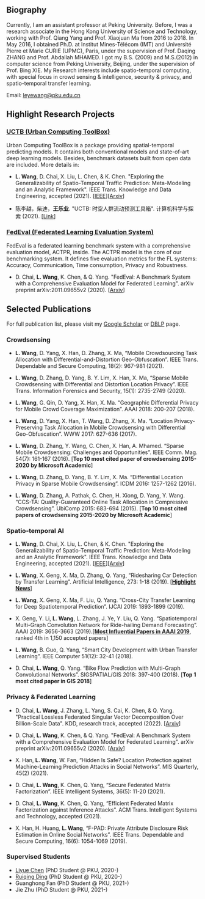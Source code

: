 ## Biography

Currently, I am an assistant professor at Peking University. Before, I was a research associate in the Hong Kong University of Science and Technology, working with Prof. Qiang Yang and Prof. Xiaojuan Ma from 2016 to 2018. In May 2016, I obtained Ph.D. at Institut Mines-Télécom (IMT) and Université Pierre et Marie CURIE (UPMC), Paris, under the supervision of Prof. Daqing ZHANG and Prof. Abdallah MHAMED. I got my B.S. (2009) and M.S.(2012) in computer science from Peking University, Beijing, under the supervision of Prof. Bing XIE. My Research interests include spatio-temporal computing, with special focus in crowd sensing & intelligence, security & privacy, and spatio-temporal transfer learning.

Email: leyewang@pku.edu.cn

## Highlight Research Projects

### [UCTB (Urban Computing ToolBox)](https://github.com/uctb/UCTB)

Urban Computing ToolBox is a package providing spatial-temporal predicting models. It contains both conventional models and state-of-art deep learning models. Besides, benchmark datasets built from open data are included. More details in:

- **L. Wang**, D. Chai, X. Liu, L. Chen, & K. Chen. "Exploring the Generalizability of Spatio-Temporal Traffic Prediction: Meta-Modeling and an Analytic Framework". IEEE Trans. Knowledge and Data Engineering, accepted (2021). [[IEEE](https://ieeexplore.ieee.org/document/9627543)][[Arxiv](https://arxiv.org/pdf/2009.09379.pdf)] 

- 陈李越，柴迪，**王乐业**. "UCTB: 时空人群流动预测工具箱". 计算机科学与探索 (2021). [[Link](http://fcst.ceaj.org/CN/abstract/abstract2577.shtml)]

### [FedEval (Federated Learning Evaluation System)](https://github.com/Di-Chai/FedEval)

FedEval is a federated learning benchmark system with a comprehensive evaluation model, ACTPR, inside. The ACTPR model is the core of our benchmarking system. It defines five evaluation metrics for the FL systems: Accuracy, Communication, Time consumption, Privacy and Robustness.

- D. Chai, **L. Wang**, K. Chen, & Q. Yang. "FedEval: A Benchmark System with a Comprehensive Evaluation Model for Federated Learning". arXiv preprint arXiv:2011.09655v2 (2020). [[Arxiv](https://arxiv.org/pdf/2011.09655.pdf)]

## Selected Publications

For full publication list, please visit my [Google Scholar](https://scholar.google.com/citations?user=o2I4sL8AAAAJ&hl=en) or [DBLP](https://dblp.uni-trier.de/pid/07/8764.html) page.

### Crowdsensing

- **L. Wang**, D. Yang, X. Han, D. Zhang, X. Ma, “Mobile Crowdsourcing Task Allocation with Differential-and-Distortion Geo-Obfuscation”. IEEE Trans. Dependable and Secure Computing, 18(2): 967-981 (2021).

- **L. Wang**, D. Zhang, D. Yang, B. Y. Lim, X. Han, X. Ma, “Sparse Mobile Crowdsensing with Differential and Distortion Location Privacy”. IEEE Trans. Information Forensics and Security, 15(1): 2735-2749 (2020).

- **L. Wang**, G. Qin, D. Yang, X. Han, X. Ma. “Geographic Differential Privacy for Mobile Crowd Coverage Maximization”. AAAI 2018: 200-207 (2018).

- **L. Wang**, D. Yang, X. Han, T. Wang, D. Zhang, X. Ma. “Location Privacy-Preserving Task Allocation in Mobile Crowdsensing with Differential Geo-Obfuscation”. WWW 2017: 627-636 (2017).

- **L. Wang**, D. Zhang, Y. Wang, C. Chen, X. Han, A. Mhamed. “Sparse Mobile Crowdsensing: Challenges and Opportunities”. IEEE Comm. Mag. 54(7): 161-167 (2016). [**Top 10 most cited paper of crowdsensing 2015-2020 by Microsoft Academic**]

- **L. Wang**, D. Zhang, D. Yang, B. Y. Lim, X. Ma. “Differential Location Privacy in Sparse Mobile Crowdsensing”. ICDM 2016: 1257-1262 (2016).

- **L. Wang**, D. Zhang, A. Pathak, C. Chen, H. Xiong, D. Yang, Y. Wang. “CCS-TA: Quality-Guaranteed Online Task Allocation in Compressive Crowdsensing”. UbiComp 2015: 683-694 (2015). [**Top 10 most cited papers of crowdsensing 2015-2020 by Microsoft Academic**]

### Spatio-temporal AI

- **L. Wang**, D. Chai, X. Liu, L. Chen, & K. Chen. "Exploring the Generalizability of Spatio-Temporal Traffic Prediction: Meta-Modeling and an Analytic Framework". IEEE Trans. Knowledge and Data Engineering, accepted (2021). [[IEEE](https://ieeexplore.ieee.org/document/9627543)][[Arxiv](https://arxiv.org/pdf/2009.09379.pdf)] 

- **L. Wang**, X. Geng, X. Ma, D. Zhang, Q. Yang, “Ridesharing Car Detection by Transfer Learning”. Artificial Intelligence, 273: 1-18 (2019). [**[Highlight News](https://www.journals.elsevier.com/artificial-intelligence/news/dont-be-taken-for-a-ride-ai-helps-spot-ridesharing-cheats)**]

- **L. Wang**, X. Geng, X. Ma, F. Liu, Q. Yang. “Cross-City Transfer Learning for Deep Spatiotemporal Prediction”. IJCAI 2019: 1893-1899 (2019).

- X. Geng, Y. Li, **L. Wang**, L. Zhang, J. Ye, Y. Liu, Q. Yang. “Spatiotemporal Multi-Graph Convolution Network for Ride-hailing Demand Forecasting”. AAAI 2019: 3656-3663 (2019).[**[Most Influential Papers in AAAI 2019](https://www.paperdigest.org/2021/02/most-influential-aaai-papers/)**, ranked 4th in 1,150 accepted papers]

- **L. Wang**, B. Guo, Q. Yang, “Smart City Development with Urban Transfer Learning”. IEEE Computer 51(12): 32-41 (2018).

- D. Chai, **L. Wang**, Q. Yang. “Bike Flow Prediction with Multi-Graph Convolutional Networks”. SIGSPATIAL/GIS 2018: 397-400 (2018). [**Top 1 most cited paper in GIS 2018**]

### Privacy & Federated Learning

- D. Chai, **L. Wang**, J. Zhang, L. Yang, S. Cai, K. Chen, & Q. Yang. "Practical Lossless Federated Singular Vector Decomposition Over Billion-Scale Data". KDD, research track, accepted (2022). [[Arxiv](https://arxiv.org/pdf/2105.08925v2.pdf)]

- D. Chai, **L. Wang**, K. Chen, & Q. Yang. "FedEval: A Benchmark System with a Comprehensive Evaluation Model for Federated Learning". arXiv preprint arXiv:2011.09655v2 (2020). [[Arxiv](https://arxiv.org/pdf/2011.09655.pdf)]

- X. Han, **L. Wang**, W. Fan, “Hidden Is Safe? Location Protection against Machine-Learning Prediction Attacks in Social Networks”. MIS Quarterly, 45(2) (2021).

- D. Chai, **L. Wang**, K. Chen, Q. Yang, “Secure Federated Matrix Factorization”. IEEE Intelligent Systems, 36(5): 11-20 (2021).

- D. Chai, **L. Wang**, K. Chen, Q. Yang, “Efficient Federated Matrix Factorization against Inference Attacks”. ACM Trans. Intelligent Systems and Technology, accepted (2021).

- X. Han, H. Huang, **L. Wang**, “F-PAD: Private Attribute Disclosure Risk Estimation in Online Social Networks”. IEEE Trans. Dependable and Secure Computing, 16(6): 1054-1069 (2019).

### Supervised Students

- [Liyue Chen](https://liyue-chen.github.io/) (PhD Student @ PKU, 2020-)
- [Ruiqing Ding](https://ruiqingding.github.io/) (PhD Student @ PKU, 2020-)
- Guanghong Fan (PhD Student @ PKU, 2021-)
- Jie Zhu (PhD Student @ PKU, 2021-) 

